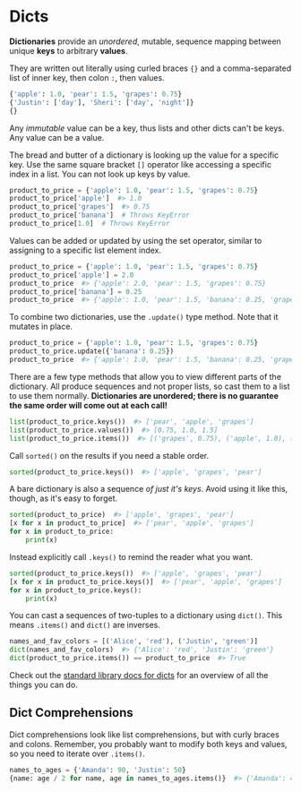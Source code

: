 # Dicts

**Dictionaries** provide an _unordered_, mutable, sequence mapping between unique **keys** to arbitrary **values**.

They are written out literally using curled braces `{}` and a comma-separated list of inner key, then colon `:`, then values.

```py
{'apple': 1.0, 'pear': 1.5, 'grapes': 0.75}
{'Justin': ['day'], 'Sheri': ['day', 'night']}
{}
```

Any _immutable_ value can be a key, thus lists and other dicts can't be keys.
Any value can be a value.

The bread and butter of a dictionary is looking up the value for a specific key.
Use the same square bracket `[]` operator like accessing a specific index in a list.
You can not look up keys by value.

```py
product_to_price = {'apple': 1.0, 'pear': 1.5, 'grapes': 0.75}
product_to_price['apple']  #> 1.0
product_to_price['grapes']  #> 0.75
product_to_price['banana']  # Throws KeyError
product_to_price[1.0]  # Throws KeyError
```

Values can be added or updated by using the set operator, similar to assigning to a specific list element index.

```py
product_to_price = {'apple': 1.0, 'pear': 1.5, 'grapes': 0.75}
product_to_price['apple'] = 2.0
product_to_price  #> {'apple': 2.0, 'pear': 1.5, 'grapes': 0.75}
product_to_price['banana'] = 0.25
product_to_price  #> {'apple': 1.0, 'pear': 1.5, 'banana': 0.25, 'grapes': 0.75}
```

To combine two dictionaries, use the `.update()` type method.
Note that it mutates in place.

```py
product_to_price = {'apple': 1.0, 'pear': 1.5, 'grapes': 0.75}
product_to_price.update({'banana': 0.25})
product_to_price  #> {'apple': 1.0, 'pear': 1.5, 'banana': 0.25, 'grapes': 0.75}
```

There are a few type methods that allow you to view different parts of the dictionary.
All produce sequences and not proper lists, so cast them to a list to use them normally.
**Dictionaries are unordered; there is no guarantee the same order will come out at each call!**

```py
list(product_to_price.keys())  #> ['pear', 'apple', 'grapes']
list(product_to_price.values())  #> [0.75, 1.0, 1.5]
list(product_to_price.items())  #> [('grapes', 0.75), ('apple', 1.0), ('pear', 1.5)]
```

Call `sorted()` on the results if you need a stable order.

```py
sorted(product_to_price.keys())  #> ['apple', 'grapes', 'pear']
```

A bare dictionary is also a sequence _of just it's keys_.
Avoid using it like this, though, as it's easy to forget.

```py
sorted(product_to_price)  #> ['apple', 'grapes', 'pear']
[x for x in product_to_price]  #> ['pear', 'apple', 'grapes']
for x in product_to_price:
    print(x)
```

Instead explicitly call `.keys()` to remind the reader what you want.

```py
sorted(product_to_price.keys())  #> ['apple', 'grapes', 'pear']
[x for x in product_to_price.keys()]  #> ['pear', 'apple', 'grapes']
for x in product_to_price.keys():
    print(x)
```

You can cast a sequences of two-tuples to a dictionary using `dict()`.
This means `.items()` and `dict()` are inverses.

```py
names_and_fav_colors = [('Alice', 'red'), ('Justin', 'green')]
dict(names_and_fav_colors)  #> {'Alice': 'red', 'Justin': 'green'}
dict(product_to_price.items()) == product_to_price  #> True
```

Check out the [standard library docs for dicts](https://docs.python.org/3/library/stdtypes.html#mapping-types-dict) for an overview of all the things you can do.

## Dict Comprehensions

Dict comprehensions look like list comprehensions, but with curly braces and colons.
Remember, you probably want to modify both keys and values, so you need to iterate over `.items()`.

```py
names_to_ages = {'Amanda': 90, 'Justin': 50}
{name: age / 2 for name, age in names_to_ages.items()}  #> {'Amanda': 45, 'Justin': 25}
```
